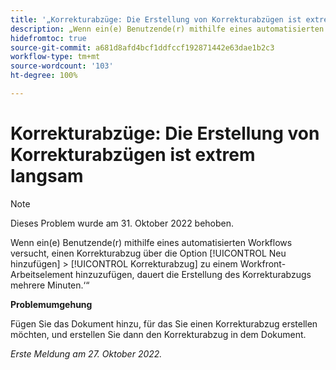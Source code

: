 ```yaml
---
title: '„Korrekturabzüge: Die Erstellung von Korrekturabzügen ist extrem langsam“'
description: „Wenn ein(e) Benutzende(r) mithilfe eines automatisierten Workflows versucht, einen Korrekturabzug über die Option ‚Neu hinzufügen‘ > ‚Korrekturabzug‘ zu einem Workfront-Arbeitselement hinzuzufügen, dauert die Erstellung des Korrekturabzugs mehrere Minuten.‘“
hidefromtoc: true
source-git-commit: a681d8afd4bcf1ddfccf192871442e63dae1b2c3
workflow-type: tm+mt
source-wordcount: '103'
ht-degree: 100%

---
```



# Korrekturabzüge: Die Erstellung von Korrekturabzügen ist extrem langsam

>[!NOTE]
>
>Dieses Problem wurde am 31. Oktober 2022 behoben.

<!--This article is on the WF and WFP TOCs-->

Wenn ein(e) Benutzende(r) mithilfe eines automatisierten Workflows versucht, einen Korrekturabzug über die Option [!UICONTROL Neu hinzufügen] > [!UICONTROL Korrekturabzug] zu einem Workfront-Arbeitselement hinzuzufügen, dauert die Erstellung des Korrekturabzugs mehrere Minuten.‘“

**Problemumgehung**

Fügen Sie das Dokument hinzu, für das Sie einen Korrekturabzug erstellen möchten, und erstellen Sie dann den Korrekturabzug in dem Dokument.

_Erste Meldung am 27. Oktober 2022._


